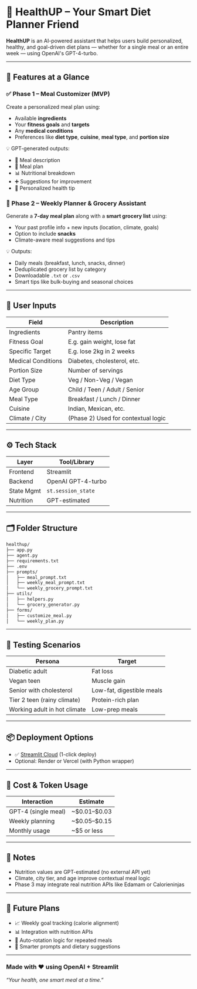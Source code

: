 # 🥗 HealthUP – Your Smart Diet Planner Friend

**HealthUP** is an AI-powered assistant that helps users build personalized, healthy, and goal-driven diet plans — whether for a single meal or an entire week — using OpenAI's GPT-4-turbo.

---

## 🚀 Features at a Glance

### ✅ Phase 1 – Meal Customizer (MVP)

Create a personalized meal plan using:

* Available **ingredients**
* Your **fitness goals** and **targets**
* Any **medical conditions**
* Preferences like **diet type**, **cuisine**, **meal type**, and **portion size**

💡 GPT-generated outputs:

* 📝 Meal description
* 🥘 Meal plan
* 📊 Nutritional breakdown
* ➕ Suggestions for improvement
* 💬 Personalized health tip

### 📅 Phase 2 – Weekly Planner & Grocery Assistant

Generate a **7-day meal plan** along with a **smart grocery list** using:

* Your past profile info + new inputs (location, climate, goals)
* Option to include **snacks**
* Climate-aware meal suggestions and tips

💡 Outputs:

* Daily meals (breakfast, lunch, snacks, dinner)
* Deduplicated grocery list by category
* Downloadable `.txt` or `.csv`
* Smart tips like bulk-buying and seasonal choices

---

## 🧠 User Inputs

| Field              | Description                         |
| ------------------ | ----------------------------------- |
| Ingredients        | Pantry items                        |
| Fitness Goal       | E.g. gain weight, lose fat          |
| Specific Target    | E.g. lose 2kg in 2 weeks            |
| Medical Conditions | Diabetes, cholesterol, etc.         |
| Portion Size       | Number of servings                  |
| Diet Type          | Veg / Non-Veg / Vegan               |
| Age Group          | Child / Teen / Adult / Senior       |
| Meal Type          | Breakfast / Lunch / Dinner          |
| Cuisine            | Indian, Mexican, etc.               |
| Climate / City     | (Phase 2) Used for contextual logic |

---

## ⚙️ Tech Stack

| Layer      | Tool/Library       |
| ---------- | ------------------ |
| Frontend   | Streamlit          |
| Backend    | OpenAI GPT-4-turbo |
| State Mgmt | `st.session_state` |
| Nutrition  | GPT-estimated      |

---

## 🗂️ Folder Structure

```bash
healthup/
├── app.py
├── agent.py
├── requirements.txt
├── .env
├── prompts/
│   ├── meal_prompt.txt
│   ├── weekly_meal_prompt.txt
│   └── weekly_grocery_prompt.txt
├── utils/
│   ├── helpers.py
│   └── grocery_generator.py
├── forms/
│   ├── customize_meal.py
│   └── weekly_plan.py
```

---

## 🧪 Testing Scenarios

| Persona                      | Target                    |
| ---------------------------- | ------------------------- |
| Diabetic adult               | Fat loss                  |
| Vegan teen                   | Muscle gain               |
| Senior with cholesterol      | Low-fat, digestible meals |
| Tier 2 teen (rainy climate)  | Protein-rich plan         |
| Working adult in hot climate | Low-prep meals            |

---

## 📦 Deployment Options

* ✅ [Streamlit Cloud](https://streamlit.io/cloud) (1-click deploy)
* Optional: Render or Vercel (with Python wrapper)

---

## 💸 Cost & Token Usage

| Interaction         | Estimate        |
| ------------------- | --------------- |
| GPT-4 (single meal) | \~\$0.01–\$0.03 |
| Weekly planning     | \~\$0.05–\$0.15 |
| Monthly usage       | \~\$5 or less   |

---

## 📌 Notes

* Nutrition values are GPT-estimated (no external API yet)
* Climate, city tier, and age improve contextual meal logic
* Phase 3 may integrate real nutrition APIs like Edamam or Calorieninjas

---

## 🧠 Future Plans

* 📈 Weekly goal tracking (calorie alignment)
* 📊 Integration with nutrition APIs
* 📆 Auto-rotation logic for repeated meals
* 🧠 Smarter prompts and dietary suggestions

---

### Made with ❤️ using OpenAI + Streamlit

*“Your health, one smart meal at a time.”*
